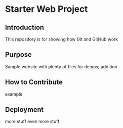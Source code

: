 # Starter Web Project

## Introduction
This repository is for showing how Git and GitHub work

## Purpose

Sample website with plenty of files for demos; addition

## How to Contribute

example

## Deployment

more stuff
even more stuff